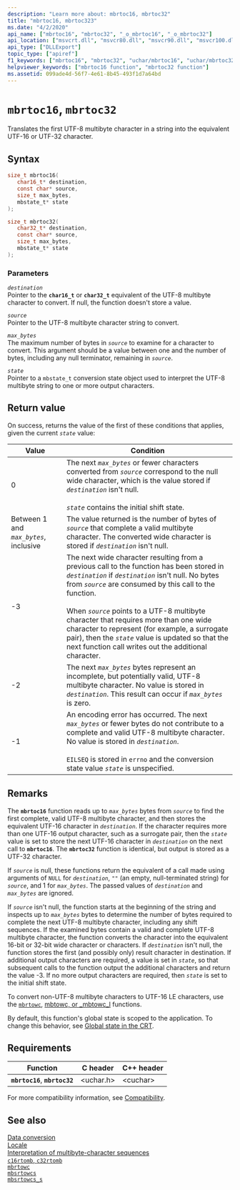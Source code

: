 ```yaml
---
description: "Learn more about: mbrtoc16, mbrtoc32"
title: "mbrtoc16, mbrtoc323"
ms.date: "4/2/2020"
api_name: ["mbrtoc16", "mbrtoc32", "_o_mbrtoc16", "_o_mbrtoc32"]
api_location: ["msvcrt.dll", "msvcr80.dll", "msvcr90.dll", "msvcr100.dll", "msvcr100_clr0400.dll", "msvcr110.dll", "msvcr110_clr0400.dll", "msvcr120.dll", "msvcr120_clr0400.dll", "ucrtbase.dll", "api-ms-win-crt-convert-l1-1-0.dll", "api-ms-win-crt-private-l1-1-0.dll"]
api_type: ["DLLExport"]
topic_type: ["apiref"]
f1_keywords: ["mbrtoc16", "mbrtoc32", "uchar/mbrtoc16", "uchar/mbrtoc32"]
helpviewer_keywords: ["mbrtoc16 function", "mbrtoc32 function"]
ms.assetid: 099ade4d-56f7-4e61-8b45-493f1d7a64bd
---
```

# `mbrtoc16`, `mbrtoc32`

Translates the first UTF-8 multibyte character in a string into the equivalent UTF-16 or UTF-32 character.

## Syntax

```C
size_t mbrtoc16(
   char16_t* destination,
   const char* source,
   size_t max_bytes,
   mbstate_t* state
);

size_t mbrtoc32(
   char32_t* destination,
   const char* source,
   size_t max_bytes,
   mbstate_t* state
);
```

### Parameters

*`destination`*\
Pointer to the **`char16_t`** or **`char32_t`** equivalent of the UTF-8 multibyte character to convert. If null, the function doesn't store a value.

*`source`*\
Pointer to the UTF-8 multibyte character string to convert.

*`max_bytes`*\
The maximum number of bytes in *`source`* to examine for a character to convert. This argument should be a value between one and the number of bytes, including any null terminator, remaining in *`source`*.

*`state`*\
Pointer to a `mbstate_t` conversion state object used to interpret the UTF-8 multibyte string to one or more output characters.

## Return value

On success, returns the value of the first of these conditions that applies, given the current *`state`* value:

|Value|Condition|
|-----------|---------------|
|0|The next *`max_bytes`* or fewer characters converted from *`source`* correspond to the null wide character, which is the value stored if *`destination`* isn't null.<br /><br /> *`state`* contains the initial shift state.|
|Between 1 and *`max_bytes`*, inclusive|The value returned is the number of bytes of *`source`* that complete a valid multibyte character. The converted wide character is stored if *`destination`* isn't null.|
|-3|The next wide character resulting from a previous call to the function has been stored in *`destination`* if *`destination`* isn't null. No bytes from *`source`* are consumed by this call to the function.<br /><br /> When  *`source`* points to a UTF-8 multibyte character that requires more than one wide character to represent (for example, a surrogate pair), then the *`state`* value is updated so that the next function call writes out the additional character.|
|-2|The next *`max_bytes`* bytes represent an incomplete, but potentially valid, UTF-8 multibyte character. No value is stored in *`destination`*. This result can occur if *`max_bytes`* is zero.|
|-1|An encoding error has occurred. The next *`max_bytes`* or fewer bytes do not contribute to a complete and valid UTF-8 multibyte character. No value is stored in *`destination`*.<br /><br /> `EILSEQ` is stored in `errno` and the conversion state value *`state`* is unspecified.|

## Remarks

The **`mbrtoc16`** function reads up to *`max_bytes`* bytes from *`source`* to find the first complete, valid UTF-8 multibyte character, and then stores the equivalent UTF-16 character in *`destination`*. If the character requires more than one UTF-16 output character, such as a surrogate pair, then the *`state`* value is set to store the next UTF-16 character in *`destination`* on the next call to **`mbrtoc16`**. The **`mbrtoc32`** function is identical, but output is stored as a UTF-32 character.

If *`source`* is null, these functions return the equivalent of a call made using arguments of `NULL` for *`destination`*, `""` (an empty, null-terminated string) for *`source`*,  and 1 for *`max_bytes`*. The passed values of *`destination`* and *`max_bytes`* are ignored.

If *`source`* isn't null, the function starts at the beginning of the string and inspects up to *`max_bytes`* bytes to determine the number of bytes required to complete the next UTF-8 multibyte character, including any shift sequences. If the examined bytes contain a valid and complete UTF-8 multibyte character, the function converts the character into the equivalent 16-bit or 32-bit wide character or characters. If *`destination`* isn't null, the function stores the first (and possibly only) result character in destination. If additional output characters are required, a value is set in *`state`*, so that subsequent calls to the function output the additional characters and return the value -3. If no more output characters are required, then *`state`* is set to the initial shift state.

To convert non-UTF-8 multibyte characters to UTF-16 LE characters, use the [`mbrtowc`](mbrtowc.md), [mbtowc, or _mbtowc_l](mbtowc-mbtowc-l.md) functions.

By default, this function's global state is scoped to the application. To change this behavior, see [Global state in the CRT](../global-state.md).

## Requirements

|Function|C header|C++ header|
|--------------|--------------|------------------|
|**`mbrtoc16`**, **`mbrtoc32`**|\<uchar.h>|\<cuchar>|

For more compatibility information, see [Compatibility](../compatibility.md).

## See also

[Data conversion](../data-conversion.md)\
[Locale](../locale.md)\
[Interpretation of multibyte-character sequences](../interpretation-of-multibyte-character-sequences.md)\
[`c16rtomb`, `c32rtomb`](c16rtomb-c32rtomb1.md)\
[`mbrtowc`](mbrtowc.md)\
[`mbsrtowcs`](mbsrtowcs.md)\
[`mbsrtowcs_s`](mbsrtowcs-s.md)

